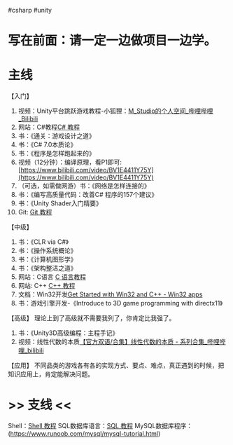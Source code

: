 #csharp #unity 

# **写在前面：请一定一边做项目一边学。**

# 主线
【入门】
1.  视频：Unity平台跳跃游戏教程-小狐狸：[M_Studio的个人空间_哔哩哔哩_Bilibili](https://space.bilibili.com/370283072?spm_id_from=333.337.0.0)
2.  网站：C#教程[C# 教程](https://www.runoob.com/csharp/csharp-tutorial.html)
3.  书：《通关：游戏设计之道》
4.  书：《C# 7.0本质论》
5.  书：《程序是怎样跑起来的》
6.  视频（12分钟）：编译原理，看P1即可: [https://www.bilibili.com/video/BV1E4411Y75Y](https://www.bilibili.com/video/BV1E4411Y75Y)
7.  （可选，如需做网游）书：《网络是怎样连接的》
8.  书：《编写高质量代码：改善C# 程序的157个建议》
9.  书：《Unity Shader入门精要》
10. Git: [Git 教程](https://www.runoob.com/git/git-tutorial.html)

【中级】
1.  书：《CLR via C#》
2.  书：《操作系统概论》
3.  书：《计算机图形学》
4.  书：《架构整洁之道》
5.  网站：C语言 [C 语言教程](https://www.runoob.com/cprogramming/c-tutorial.html)
6.  网站: C++ [C++ 教程](https://www.runoob.com/cplusplus/cpp-tutorial.html)
7.  文档：Win32开发[Get Started with Win32 and C++ - Win32 apps](https://docs.microsoft.com/en-us/windows/win32/learnwin32/learn-to-program-for-windows)
8.  书：游戏引擎开发-《Introduce to 3D game programming with directx11》

【高级】
理论上到了高级就不需要我列了，你肯定比我强了。
1.  书：《Unity3D高级编程：主程手记》
2.  视频：线性代数的本质[【官方双语/合集】线性代数的本质 - 系列合集_哔哩哔哩_bilibili](https://www.bilibili.com/video/BV1ys411472E)

【应用】
不同品类的游戏各有各的实现方式、要点、难点，真正遇到的时候，把知识应用上，肯定能解决问题。

# >> 支线 <<
Shell：[Shell 教程](https://www.runoob.com/linux/linux-shell.html)
SQL数据库语言：[SQL 教程](https://www.runoob.com/sql/sql-tutorial.html)
MySQL数据库程序：(https://www.runoob.com/mysql/mysql-tutorial.html)